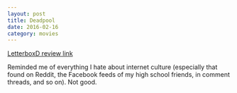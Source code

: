 ```yaml
---
layout: post
title: Deadpool 
date: 2016-02-16
category: movies
---
```

 
[LetterboxD review link](http://letterboxd.com/samarthbhaskar/film/deadpool/)

 Reminded me of everything I hate about internet culture (especially that found on Reddit, the Facebook feeds of my high school friends, in comment threads, and so on). Not good.
